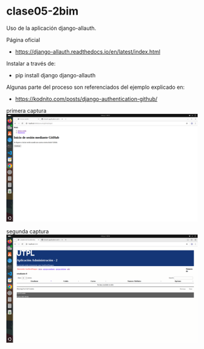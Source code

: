 # clase05-2bim

Uso de la aplicación django-allauth.

Página oficial 

* https://django-allauth.readthedocs.io/en/latest/index.html
 
Instalar a través de:

* pip install django django-allauth

Algunas parte del proceso son referenciados del ejemplo explicado en:

* https://kodnito.com/posts/django-authentication-github/

primera captura
![alt text](image.png)

segunda captura
![alt text](image-1.png)